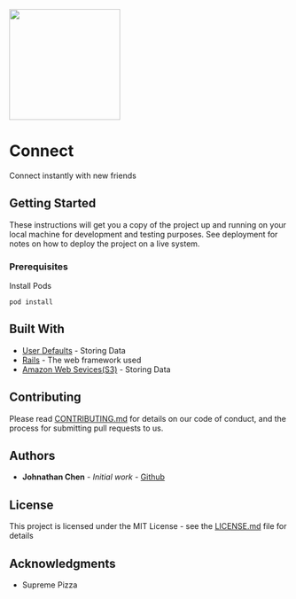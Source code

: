 <img height="200" width="auto" src="https://s3-us-west-2.amazonaws.com/picaaaaa/connect.png">

# Connect
Connect instantly with new friends

## Getting Started

These instructions will get you a copy of the project up and running on your local machine for development and testing purposes. See deployment for notes on how to deploy the project on a live system.

### Prerequisites

Install Pods

```
pod install
```

## Built With

* [User Defaults](https://github.com/radex/SwiftyUserDefaults) - Storing Data
* [Rails](http://rubyonrails.org/) - The web framework used
* [Amazon Web Sevices(S3)](aws.amazon.com) - Storing Data

## Contributing

Please read [CONTRIBUTING.md](CONTRIBUTING.md) for details on our code of conduct, and the process for submitting pull requests to us.

## Authors

* **Johnathan Chen** - *Initial work* - [Github](https://github.com/Johnathanachen)


## License

This project is licensed under the MIT License - see the [LICENSE.md](LICENSE.md) file for details

## Acknowledgments

* Supreme Pizza
